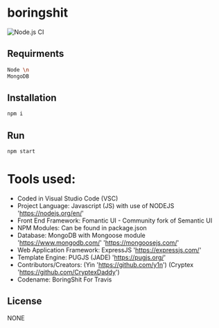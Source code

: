 # boringshit
![Node.js CI](https://github.com/CryptexDaddy/boringshit/workflows/Node.js%20CI/badge.svg)

## Requirments
```bash
Node \n
MongoDB
```
## Installation
```bash
npm i
```
## Run
```bash
npm start
```



# Tools used:
- Coded in Visual Studio Code (VSC)
- Project Language: Javascript (JS) with use of NODEJS 'https://nodejs.org/en/'
- Front End Framework: Fomantic UI - Community fork of Semantic UI
- NPM Modules: Can be found in package.json
- Database: MongoDB with Mongoose module 'https://www.mongodb.com/' 'https://mongoosejs.com/'
- Web Application Framework: ExpressJS 'https://expressjs.com/'
- Template Engine: PUGJS (JADE) 'https://pugjs.org/'
- Contributors/Creators: (Yin 'https://github.com/y1n') (Cryptex 'https://github.com/CryptexDaddy')
- Codename: BoringShit For Travis

## License
NONE